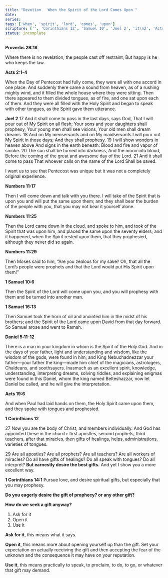 ```yaml
---
title: "Devotion   When the Spirit of the Lord Comes Upon "
date: 
series: 
tags: ['when', 'spirit', 'lord', 'comes', 'upon']
scripture: ['', 'Corinthians 12', 'Samuel 10', 'Joel 2', 'it\n2', 'Acts 19', 'Corinthians 14', 'Samuel 16', 'Daniel 5', 'Acts 2', 'Proverbs 29', 'Numbers 11', '1', 'Daniel 5:11-12', 'it\n3', 'Acts 2:1-4']
status: incomplete
---
```


**Proverbs 29:18**

Where there is no revelation, the people cast off restraint; But happy is he who keeps the law.

**Acts 2:1-4**

When the Day of Pentecost had fully come, they were all with one accord in one place. And suddenly there came a sound from heaven, as of a rushing mighty wind, and it filled the whole house where they were sitting. Then there appeared to them divided tongues, as of fire, and one sat upon each of them. And they were all filled with the Holy Spirit and began to speak with other tongues, as the Spirit gave them utterance.

**Joel 2**
17 And it shall come to pass in the last days, says God,
That I will pour out of My Spirit on all flesh;
Your sons and your daughters shall prophesy,
Your young men shall see visions,
Your old men shall dream dreams.
18 And on My menservants and on My maidservants
I will pour out My Spirit in those days;
And they shall prophesy.
19 I will show wonders in heaven above
And signs in the earth beneath:
Blood and fire and vapor of smoke.
20 The sun shall be turned into darkness,
And the moon into blood,
Before the coming of the great and awesome day of the Lord.
21 And it shall come to pass
That whoever calls on the name of the Lord
Shall be saved.

I want us to see that Pentecost was unique but it was not a completely original experience.

**Numbers 11:17**

Then I will come down and talk with you there. I will take of the Spirit that is upon you and will put the same upon them; and they shall bear the burden of the people with you, that you may not bear it yourself alone.

**Numbers 11:25**

Then the Lord came down in the cloud, and spoke to him, and took of the Spirit that was upon him, and placed the same upon the seventy elders; and it happened, when the Spirit rested upon them, that they prophesied, although they never did so again.

**Numbers 11:29**

Then Moses said to him, “Are you zealous for my sake? Oh, that all the Lord’s people were prophets and that the Lord would put His Spirit upon them!”

**1 Samuel 10:6**

Then the Spirit of the Lord will come upon you, and you will prophesy with them and be turned into another man.

**1 Samuel 16:13**

Then Samuel took the horn of oil and anointed him in the midst of his brothers; and the Spirit of the Lord came upon David from that day forward. So Samuel arose and went to Ramah.

**Daniel 5:11-12**

There is a man in your kingdom in whom is the Spirit of the Holy God. And in the days of your father, light and understanding and wisdom, like the wisdom of the gods, were found in him; and King Nebuchadnezzar your father—your father the king—made him chief of the magicians, astrologers, Chaldeans, and soothsayers. Inasmuch as an excellent spirit, knowledge, understanding, interpreting dreams, solving riddles, and explaining enigmas were found in this Daniel, whom the king named Belteshazzar, now let Daniel be called, and he will give the interpretation.

**Acts 19:6**

And when Paul had laid hands on them, the Holy Spirit came upon them, and they spoke with tongues and prophesied.

**1 Corinthians 12**

27 Now you are the body of Christ, and members individually. And God has appointed these in the church: first apostles, second prophets, third teachers, after that miracles, then gifts of healings, helps, administrations, varieties of tongues.

29 Are all apostles? Are all prophets? Are all teachers? Are all workers of miracles? Do all have gifts of healings? Do all speak with tongues? Do all interpret? **But earnestly desire the best gifts.** And yet I show you a more excellent way.

**1 Corinthians 14:1**
Pursue love, and desire spiritual gifts, but especially that you may prophesy.

**Do you eagerly desire the gift of prophecy? or any other gift?**

**How do we seek a gift anyway?**
1. Ask for it
2. Open it
3. Use it

**Ask for it**, this means what it says.

**Open it**, this means more about opening yourself up than the gift. Set your expectation on actually receiving the gift and then accepting the fear of the unknown and the consequence it may have on your reputation.

**Use it**, this means practically to speak, to proclaim, to do, to go, or whatever that gift may demand.